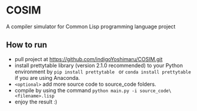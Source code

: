 # COSIM
A compiler simulator for Common Lisp programming language project

## How to run
- pull project at https://github.com/indigoYoshimaru/COSIM.git
- install prettytable library (version 2.1.0 recommended) to your Python environment by `pip install prettytable ` or `conda install prettytable` if you are using Anaconda.
- `<optional>` add more source code to source_code folders.
- compile by using the command `python main.py -i source_code\<filename>.lisp`
- enjoy the result :)
